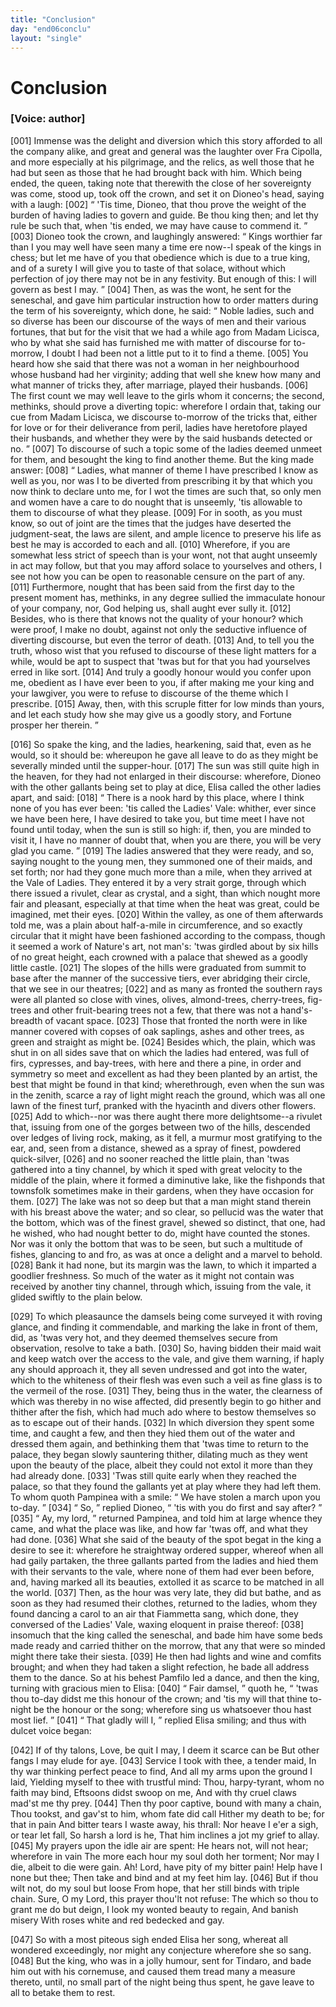 ```yaml
---
title: "Conclusion"
day: "end06conclu"
layout: "single"
---
```

<div id="d06conclu" type="conclusion" who="author">
 <h1>
  Conclusion
 </h1>
 <p>
  <h3>
   [Voice: author]
  </h3>
 </p>
 <p>
  <a name="p06970001">
   [001]
  </a>
  Immense was the delight and
diversion which this story afforded
 to all the company alike, and great
and general was the laughter over
 Fra Cipolla, and more especially at his
pilgrimage, and the relics, as
 well those that he had but seen as those
that he had brought back
 with him. Which being ended, the queen, taking
note that therewith
 the close of her sovereignty was come, stood up, took
off the
 crown, and set it on Dioneo's head, saying with a laugh:
  <a name="p06970002">
   [002]
  </a>
  <q direct="unspecified">
   'Tis
time, Dioneo, that thou prove the weight of the burden of having
 ladies to
govern and guide. Be thou king then; and let thy rule
 be such that, when
'tis ended, we may have cause to commend it.
  </q>
  <a name="p06970003">
   [003]
  </a>
  Dioneo took the crown,
and laughingly answered:
  <q direct="unspecified">
   Kings worthier
 far than I you may well have
seen many a time ere now--I speak
 of the kings in chess; but let me have
of you that obedience which
 is due to a true king, and of a surety I will
give you to taste of that
 solace, without which perfection of joy there
may not be in any
 festivity. But enough of this: I will govern as best I
may.
  </q>
  <a name="p06970004">
   [004]
  </a>
  Then,
 as was the wont, he sent for the seneschal, and gave him
particular
 instruction how to order matters during the term of his
sovereignty,
 which done, he said:
  <q direct="unspecified">
   Noble ladies, such and so diverse has
been
 our discourse of the ways of men and their various fortunes, that
but for the visit that we had a while ago from Madam Licisca, who
 by what
she said has furnished me with matter of discourse for
 to-morrow, I doubt
I had been not a little put to it to find a theme.
   <a name="p06970005">
    [005]
   </a>
   You heard how she said
that there was not a woman in her neighbourhood
 whose husband had her
virginity; adding that well she knew
   how many and what manner
of tricks they, after marriage, played
 their husbands.
   <a name="p06970006">
    [006]
   </a>
   The first count we
may well leave to the girls
 whom it concerns; the second, methinks, should
prove a diverting
 topic: wherefore I ordain that, taking our cue from
Madam Licisca,
 we discourse to-morrow of the tricks that, either for love
or for their
 deliverance from peril, ladies have heretofore played their
husbands,
 and whether they were by the said husbands detected or no.
  </q>
  <a name="p06970007">
   [007]
  </a>
  To
 discourse of such a topic some of the ladies deemed unmeet for them,
and besought the king to find another theme. But the king made
 answer:
  <a name="p06970008">
   [008]
  </a>
  <q direct="unspecified">
   Ladies, what manner of theme I have prescribed I know
 as well as you,
nor was I to be diverted from prescribing it by that
 which you now think
to declare unto me, for I wot the times are
 such that, so only men and
women have a care to do nought that is
 unseemly, 'tis allowable to them to
discourse of what they please.
   <a name="p06970009">
    [009]
   </a>
   For in sooth, as you must know, so out of
joint are the times that
 the judges have deserted the judgment-seat, the
laws are silent, and
 ample licence to preserve his life as best he may is
accorded to each
 and all.
   <a name="p06970010">
    [010]
   </a>
   Wherefore, if you are somewhat less strict of
speech than is
 your wont, not that aught unseemly in act may follow, but
that you
 may afford solace to yourselves and others, I see not how you can
be
 open to reasonable censure on the part of any.
   <a name="p06970011">
    [011]
   </a>
   Furthermore, nought
that has been said from the first day to the present moment has,
 methinks,
in any degree sullied the immaculate honour of your
 company, nor, God
helping us, shall aught ever sully it.
   <a name="p06970012">
    [012]
   </a>
   Besides,
 who is there that knows
not the quality of your honour? which
 were proof, I make no doubt, against
not only the seductive influence
 of diverting discourse, but even the
terror of death.
   <a name="p06970013">
    [013]
   </a>
   And,
 to tell you the truth, whoso wist that you refused
to discourse of
 these light matters for a while, would be apt to suspect
that 'twas
 but for that you had yourselves erred in like sort.
   <a name="p06970014">
    [014]
   </a>
   And truly
a
 goodly honour would you confer upon me, obedient as I have ever
 been to
you, if after making me your king and your lawgiver, you
 were to refuse to
discourse of the theme which I prescribe.
   <a name="p06970015">
    [015]
   </a>
   Away,
 then, with this scruple
fitter for low minds than yours, and let each
 study how she may give us a
goodly story, and Fortune prosper her
 therein.
  </q>
 </p>
 <p>
  <a name="p06970016">
   [016]
  </a>
  So spake the
king, and the ladies, hearkening, said that, even as
 he would, so it
should be: whereupon he gave all leave to do as they
  might be
severally minded until the supper-hour.
  <a name="p06970017">
   [017]
  </a>
  The sun was still
 quite high in
the heaven, for they had not enlarged in their discourse:
 wherefore,
Dioneo with the other gallants being set to play
 at dice, Elisa called the
other ladies apart, and said:
  <a name="p06970018">
   [018]
  </a>
  <q direct="unspecified">
   There is a
 nook hard by this place, where
I think none of you has ever been:
 'tis called the Ladies' Vale: whither,
ever since we have been here,
 I have desired to take you, but time meet I
have not found until today,
 when the sun is still so high: if, then, you
are minded to visit
 it, I have no manner of doubt that, when you are
there, you will be
 very glad you came.
  </q>
  <a name="p06970019">
   [019]
  </a>
  The ladies answered that they
were ready,
 and so, saying nought to the young men, they summoned one of
their maids, and set forth; nor had they gone much more than a
 mile, when
they arrived at the Vale of Ladies. They entered it by
 a very strait
gorge, through which there issued a rivulet, clear as
 crystal, and a
sight, than which nought more fair and pleasant,
 especially at that time
when the heat was great, could be imagined,
 met their eyes.
  <a name="p06970020">
   [020]
  </a>
  Within the
valley, as one of them afterwards told
 me, was a plain about half-a-mile
in circumference, and so exactly
 circular that it might have been
fashioned according to the compass,
 though it seemed a work of Nature's
art, not man's: 'twas girdled
 about by six hills of no great height, each
crowned with a palace
 that shewed as a goodly little castle.
  <a name="p06970021">
   [021]
  </a>
  The slopes of
the hills were
 graduated from summit to base after the manner of the
successive
 tiers, ever abridging their circle, that we see in our
theatres;
  <a name="p06970022">
   [022]
  </a>
  and as
 many as fronted the southern rays were all planted so
close with
 vines, olives, almond-trees, cherry-trees, fig-trees and other
fruit-bearing
 trees not a few, that there was not a hand's-breadth of
vacant space.
  <a name="p06970023">
   [023]
  </a>
  Those that fronted the north were in like manner
 covered
with copses of oak saplings, ashes and other trees, as green
 and straight
as might be.
  <a name="p06970024">
   [024]
  </a>
  Besides which, the plain, which was shut
 in on all sides save
that on which the ladies had entered, was full of
 firs, cypresses, and
bay-trees, with here and there a pine, in order
 and symmetry so meet and
excellent as had they been planted by an
 artist, the best that might be
found in that kind; wherethrough,
 even when the sun was in the zenith,
scarce a ray of light might
 reach the ground, which was all one lawn of
the finest turf, pranked
 with the hyacinth and divers other flowers.
  <a name="p06970025">
   [025]
  </a>
  Add
to which--nor was
 there aught there more delightsome--a rivulet that,
issuing from one
  of the gorges between two of the hills,
descended over ledges of
 living rock, making, as it fell, a murmur most
gratifying to the ear,
 and, seen from a distance, shewed as a spray of
finest, powdered
 quick-silver,
  <a name="p06970026">
   [026]
  </a>
  and no sooner reached the little plain,
than 'twas
 gathered into a tiny channel, by which it sped with great
velocity
 to the middle of the plain, where it formed a diminutive lake,
like
 the fishponds that townsfolk sometimes make in their gardens, when
they have occasion for them.
  <a name="p06970027">
   [027]
  </a>
  The lake was not so deep but that a
 man might
stand therein with his breast above the water; and so
 clear, so pellucid
was the water that the bottom, which was of
 the finest gravel, shewed so
distinct, that one, had he wished, who
 had nought better to do, might have
counted the stones. Nor was it
 only the bottom that was to be seen, but
such a multitude of fishes,
 glancing to and fro, as was at once a delight
and a marvel to behold.
  <a name="p06970028">
   [028]
  </a>
  Bank it had none, but its margin was the lawn, to
which it imparted
 a goodlier freshness. So much of the water as it might
not contain
 was received by another tiny channel, through which, issuing
from
 the vale, it glided swiftly to the plain below.
 </p>
 <p>
  <a name="p06970029">
   [029]
  </a>
  To which
pleasaunce the damsels being come surveyed it with
 roving glance, and
finding it commendable, and marking the lake
 in front of them, did, as
'twas very hot, and they deemed themselves
 secure from observation,
resolve to take a bath.
  <a name="p06970030">
   [030]
  </a>
  So, having bidden
 their maid wait and keep watch
over the access to the vale, and give
 them warning, if haply any should
approach it, they all seven undressed
 and got into the water, which to the
whiteness of their flesh
 was even such a veil as fine glass is to the
vermeil of the rose.
  <a name="p06970031">
   [031]
  </a>
  They,
 being thus in the water, the clearness of which
was thereby in no
 wise affected, did presently begin to go hither and
thither after the
 fish, which had much ado where to bestow themselves so
as to
 escape out of their hands.
  <a name="p06970032">
   [032]
  </a>
  In which diversion they spent some time,
and caught a few, and then they hied them out of the water and
 dressed
them again, and bethinking them that 'twas time to return
 to the palace,
they began slowly sauntering thither, dilating much as
 they went upon the
beauty of the place, albeit they could not extol
 it more than they had
already done.
  <a name="p06970033">
   [033]
  </a>
  'Twas still quite early when
 they reached the palace, so
that they found the gallants yet at play
 where they had left them. To whom
quoth Pampinea with a
 smile:
  <q direct="unspecified">
   We have stolen a march upon you
to-day.
  </q>
  <a name="p06970034">
   [034]
  </a>
  <q direct="unspecified">
   So,
  </q>
  replied Dioneo,
  <q direct="unspecified">
   'tis with you do
first and say after?
  </q>
  <a name="p06970035">
   [035]
  </a>
  <q direct="unspecified">
   Ay, my
 lord,
  </q>
  returned Pampinea, and told
him at large whence they came,
 and what the place was like, and how far
'twas off, and what they
 had done.
  <a name="p06970036">
   [036]
  </a>
  What she said of the beauty of the spot
begat in the king
 a desire to see it: wherefore he straightway ordered
supper, whereof
 when all had gaily partaken, the three gallants parted
from the ladies
 and hied them with their servants to the vale, where none
of them
 had ever been before, and, having marked all its beauties,
extolled it
 as scarce to be matched in all the world.
  <a name="p06970037">
   [037]
  </a>
  Then, as the hour
was
 very late, they did but bathe, and as soon as they had resumed their
clothes, returned to the ladies, whom they found dancing a carol to
 an air
that Fiammetta sang, which done, they conversed of the
 Ladies' Vale,
waxing eloquent in praise thereof:
  <a name="p06970038">
   [038]
  </a>
  insomuch that the
 king called the
seneschal, and bade him have some beds made ready
 and carried thither on
the morrow, that any that were so minded
 might there take their siesta.
  <a name="p06970039">
   [039]
  </a>
  He
then had lights and wine and
 comfits brought; and when they had taken a
slight refection, he
 bade all address them to the dance. So at his behest
Pamfilo led a
 dance, and then the king, turning with gracious mien to
Elisa:
  <a name="p06970040">
   [040]
  </a>
  <q direct="unspecified">
   Fair damsel,
  </q>
  quoth he,
  <q direct="unspecified">
   'twas thou to-day didst me this
honour
 of the crown; and 'tis my will that thine to-night be the honour
or
 the song; wherefore sing us whatsoever thou hast most lief.
  </q>
  <a name="p06970041">
   [041]
  </a>
  <q direct="unspecified">
   That gladly will I,
  </q>
  replied Elisa smiling; and thus with dulcet
voice began:
 </p>
 <div3 type="song" who="elissa">
  <lg>
   <a name="p06970042">
    [042]
   </a>
   <l>
    If of thy talons,
Love, be quit I may,
   </l>
   <l>
    I deem it scarce can be
   </l>
   <l>
    But other fangs
I may elude for aye.
   </l>
  </lg>
  <lg>
   <a name="p06970043">
    [043]
   </a>
   <l>
    Service I took with thee, a tender
maid,
   </l>
   <l>
    In thy war thinking perfect peace to find,
   </l>
   <l>
    And all my
arms upon the ground I laid,
   </l>
   <l>
    Yielding myself to thee with trustful
mind:
   </l>
   <l>
    Thou, harpy-tyrant, whom no faith may bind,
   </l>
   <l>
    Eftsoons
didst swoop on me,
   </l>
   <l>
    And with thy cruel claws mad'st me thy
prey.
   </l>
  </lg>
  <lg>
   <a name="p06970044">
    [044]
   </a>
   <l>
    Then thy poor captive, bound with many a
chain,
   </l>
   <l>
    Thou tookst, and gav'st to him, whom fate did
call
   </l>
   <l>
    Hither my death to be; for that in pain
   </l>
   <l>
    And
bitter tears I waste away, his thrall:
   </l>
   <l>
    Nor heave I e'er a sigh, or
tear let fall,
   </l>
   <l>
    So harsh a lord is he,
   </l>
   <l>
    That him inclines a jot
my grief to allay.
   </l>
  </lg>
  <lg>
   <a name="p06970045">
    [045]
   </a>
   <l>
    My prayers upon the idle air are
spent:
   </l>
   <l>
    He hears not, will not hear; wherefore in vain
   </l>
   <l>
    The
more each hour my soul doth her torment;
   </l>
   <l>
    Nor may I die, albeit to
die were gain.
   </l>
   <l>
    Ah! Lord, have pity of my bitter pain!
   </l>
   <l>
    Help
have I none but thee;
   </l>
   <l>
    Then take and bind and at my feet him
lay.
   </l>
  </lg>
  <lg>
   <a name="p06970046">
    [046]
   </a>
   <l>
    But if thou wilt not, do my soul but loose
   </l>
   <l>
    From
hope, that her still binds with triple chain.
   </l>
   <l>
    Sure, O my Lord, this
prayer thou'lt not refuse:
   </l>
   <l>
    The which so thou to grant me do but
deign,
   </l>
   <l>
    I look my wonted beauty to regain,
   </l>
   <l>
    And banish
misery
   </l>
   <l>
    With roses white and red bedecked and
gay.
   </l>
  </lg>
 </div3>
 <p>
  <a name="p06970047">
   [047]
  </a>
  So with a most piteous sigh ended Elisa her song,
whereat all
 wondered exceedingly, nor might any conjecture wherefore she
so
 sang.
  <a name="p06970048">
   [048]
  </a>
  But the king, who was in a jolly humour, sent for Tindaro,
 and
bade him out with his cornemuse, and caused them tread many a
 measure
thereto, until, no small part of the night being thus spent,
 he gave leave
to all to betake them to rest.
 </p>
</div>
